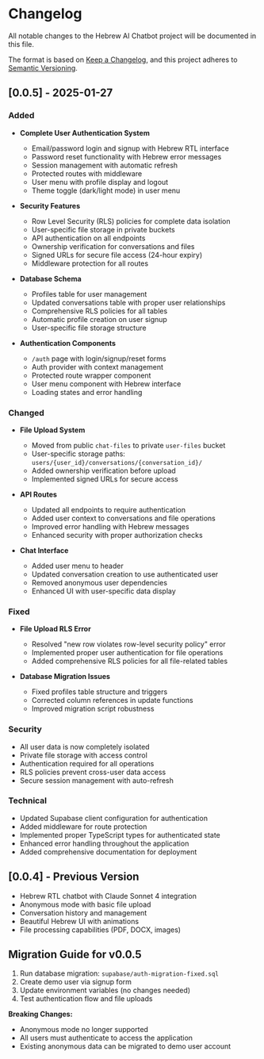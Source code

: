 # Changelog

All notable changes to the Hebrew AI Chatbot project will be documented in this file.

The format is based on [Keep a Changelog](https://keepachangelog.com/en/1.0.0/),
and this project adheres to [Semantic Versioning](https://semver.org/spec/v2.0.0.html).

## [0.0.5] - 2025-01-27

### Added
- **Complete User Authentication System**
  - Email/password login and signup with Hebrew RTL interface
  - Password reset functionality with Hebrew error messages
  - Session management with automatic refresh
  - Protected routes with middleware
  - User menu with profile display and logout
  - Theme toggle (dark/light mode) in user menu

- **Security Features**
  - Row Level Security (RLS) policies for complete data isolation
  - User-specific file storage in private buckets
  - API authentication on all endpoints
  - Ownership verification for conversations and files
  - Signed URLs for secure file access (24-hour expiry)
  - Middleware protection for all routes

- **Database Schema**
  - Profiles table for user management
  - Updated conversations table with proper user relationships
  - Comprehensive RLS policies for all tables
  - Automatic profile creation on user signup
  - User-specific file storage structure

- **Authentication Components**
  - `/auth` page with login/signup/reset forms
  - Auth provider with context management
  - Protected route wrapper component
  - User menu component with Hebrew interface
  - Loading states and error handling

### Changed
- **File Upload System**
  - Moved from public `chat-files` to private `user-files` bucket
  - User-specific storage paths: `users/{user_id}/conversations/{conversation_id}/`
  - Added ownership verification before upload
  - Implemented signed URLs for secure access

- **API Routes**
  - Updated all endpoints to require authentication
  - Added user context to conversations and file operations
  - Improved error handling with Hebrew messages
  - Enhanced security with proper authorization checks

- **Chat Interface**
  - Added user menu to header
  - Updated conversation creation to use authenticated user
  - Removed anonymous user dependencies
  - Enhanced UI with user-specific data display

### Fixed
- **File Upload RLS Error**
  - Resolved "new row violates row-level security policy" error
  - Implemented proper user authentication for file operations
  - Added comprehensive RLS policies for all file-related tables

- **Database Migration Issues**
  - Fixed profiles table structure and triggers
  - Corrected column references in update functions
  - Improved migration script robustness

### Security
- All user data is now completely isolated
- Private file storage with access control
- Authentication required for all operations
- RLS policies prevent cross-user data access
- Secure session management with auto-refresh

### Technical
- Updated Supabase client configuration for authentication
- Added middleware for route protection
- Implemented proper TypeScript types for authenticated state
- Enhanced error handling throughout the application
- Added comprehensive documentation for deployment

## [0.0.4] - Previous Version
- Hebrew RTL chatbot with Claude Sonnet 4 integration
- Anonymous mode with basic file upload
- Conversation history and management
- Beautiful Hebrew UI with animations
- File processing capabilities (PDF, DOCX, images)

## Migration Guide for v0.0.5

1. Run database migration: `supabase/auth-migration-fixed.sql`
2. Create demo user via signup form
3. Update environment variables (no changes needed)
4. Test authentication flow and file uploads

**Breaking Changes:** 
- Anonymous mode no longer supported
- All users must authenticate to access the application
- Existing anonymous data can be migrated to demo user account